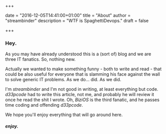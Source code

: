 +++

date = "2016-12-05T14:41:00+01:00"
title = "About"
author = "streambinder"
description = "WTF is SpaghettiDevops."
draft = false

+++

### Hey.

As you may have already understood this is a (sort of) blog and we are three IT fanatics. So, nothing new.

Actually we wanted to make something funny - both to write and read - that could be also useful for everyone that is slamming his face against the wall to solve generic IT problems. As we do... did. As we did.

I'm *streambinder* and I'm not good in writing, at least everything but code. *d33pcode* had to write this article, not me, and probably he will review it once he read the shit I wrote. Oh, *BiziOS* is the third fanatic, and he passes time coding and offending *d33pcode*.

We hope you'll enjoy everything that will go around here.

##### enjoy.
